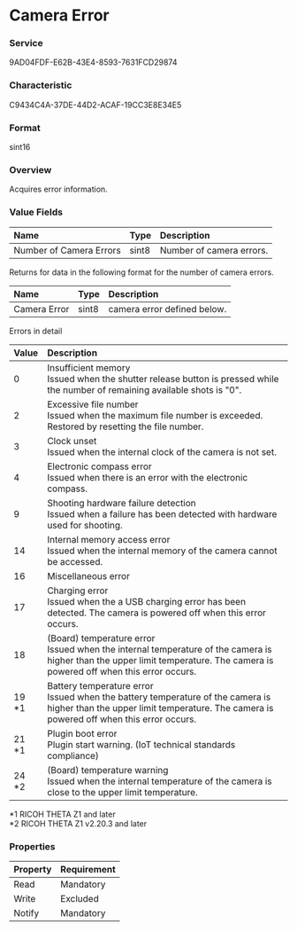 # Camera Error

### Service

9AD04FDF-E62B-43E4-8593-7631FCD29874

### Characteristic

C9434C4A-37DE-44D2-ACAF-19CC3E8E34E5

### Format

sint16

### Overview

Acquires error information.

### Value Fields

| Name | Type | Description |
|:--|:--|:--|
| Number of Camera Errors | sint8 | Number of camera errors. |

Returns for data in the following format for the number of camera errors.

| Name | Type | Description |
|:--|:--|:--|
| Camera Error | sint8 | camera error defined below. |

Errors in detail

| Value | Description |
|:--|:--|
| 0 | Insufficient memory<br>Issued when the shutter release button is pressed while the number of remaining available shots is "0". |
| 2 | Excessive file number<br>Issued when the maximum file number is exceeded. Restored by resetting the file number. |
| 3 | Clock unset<br>Issued when the internal clock of the camera is not set. |
| 4 | Electronic compass error<br>Issued when there is an error with the electronic compass. |
| 9 | Shooting hardware failure detection<br>Issued when a failure has been detected with hardware used for shooting. |
| 14 | Internal memory access error<br>Issued when the internal memory of the camera cannot be accessed. |
| 16 | Miscellaneous error |
| 17 | Charging error<br>Issued when the a USB charging error has been detected. The camera is powered off when this error occurs. |
| 18 | (Board) temperature error<br>Issued when the internal temperature of the camera is higher than the upper limit temperature. The camera is powered off when this error occurs. |
| 19 \*1 | Battery temperature error<br>Issued when the battery temperature of the camera is higher than the upper limit temperature. The camera is powered off when this error occurs. |
| 21 \*1 | Plugin boot error<br>Plugin start warning. (IoT technical standards compliance) |
| 24 \*2 | (Board) temperature warning<br>Issued when the internal temperature of the camera is close to the upper limit temperature. |

\*1 RICOH THETA Z1 and later  
\*2 RICOH THETA Z1 v2.20.3 and later  

### Properties

| Property | Requirement |
|:--|:--|
| Read | Mandatory |
| Write | Excluded |
| Notify | Mandatory |
